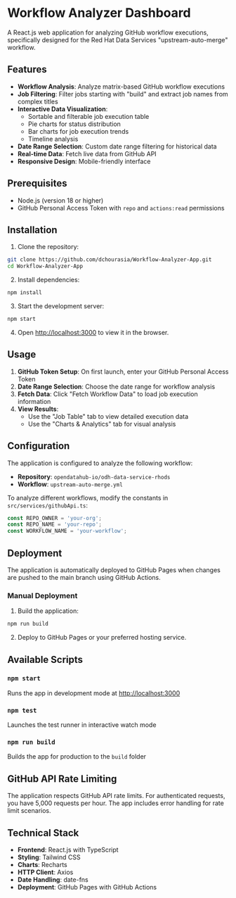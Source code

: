# Workflow Analyzer Dashboard

A React.js web application for analyzing GitHub workflow executions, specifically designed for the Red Hat Data Services "upstream-auto-merge" workflow.

## Features

- **Workflow Analysis**: Analyze matrix-based GitHub workflow executions
- **Job Filtering**: Filter jobs starting with "build" and extract job names from complex titles
- **Interactive Data Visualization**: 
  - Sortable and filterable job execution table
  - Pie charts for status distribution
  - Bar charts for job execution trends
  - Timeline analysis
- **Date Range Selection**: Custom date range filtering for historical data
- **Real-time Data**: Fetch live data from GitHub API
- **Responsive Design**: Mobile-friendly interface

## Prerequisites

- Node.js (version 18 or higher)
- GitHub Personal Access Token with `repo` and `actions:read` permissions

## Installation

1. Clone the repository:
```bash
git clone https://github.com/dchourasia/Workflow-Analyzer-App.git
cd Workflow-Analyzer-App
```

2. Install dependencies:
```bash
npm install
```

3. Start the development server:
```bash
npm start
```

4. Open [http://localhost:3000](http://localhost:3000) to view it in the browser.

## Usage

1. **GitHub Token Setup**: On first launch, enter your GitHub Personal Access Token
2. **Date Range Selection**: Choose the date range for workflow analysis
3. **Fetch Data**: Click "Fetch Workflow Data" to load job execution information
4. **View Results**: 
   - Use the "Job Table" tab to view detailed execution data
   - Use the "Charts & Analytics" tab for visual analysis

## Configuration

The application is configured to analyze the following workflow:
- **Repository**: `opendatahub-io/odh-data-service-rhods`
- **Workflow**: `upstream-auto-merge.yml`

To analyze different workflows, modify the constants in `src/services/githubApi.ts`:
```typescript
const REPO_OWNER = 'your-org';
const REPO_NAME = 'your-repo';
const WORKFLOW_NAME = 'your-workflow';
```

## Deployment

The application is automatically deployed to GitHub Pages when changes are pushed to the main branch using GitHub Actions.

### Manual Deployment

1. Build the application:
```bash
npm run build
```

2. Deploy to GitHub Pages or your preferred hosting service.

## Available Scripts

### `npm start`
Runs the app in development mode at [http://localhost:3000](http://localhost:3000)

### `npm test`
Launches the test runner in interactive watch mode

### `npm run build`
Builds the app for production to the `build` folder

## GitHub API Rate Limiting

The application respects GitHub API rate limits. For authenticated requests, you have 5,000 requests per hour. The app includes error handling for rate limit scenarios.

## Technical Stack

- **Frontend**: React.js with TypeScript
- **Styling**: Tailwind CSS
- **Charts**: Recharts
- **HTTP Client**: Axios
- **Date Handling**: date-fns
- **Deployment**: GitHub Pages with GitHub Actions
